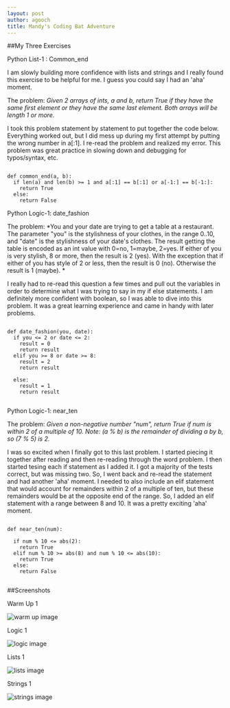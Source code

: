 ```yaml
---
layout: post
author: agooch
title: Mandy's Coding Bat Adventure
---
```


##My Three Exercises

Python List-1 : Common_end

I am slowly building more confidence with lists and strings and I really found this exercise to be helpful for me. I guess you could say I had an 'aha' moment. 

The problem: *Given 2 arrays of ints, a and b, return True if they have the same first element or they have the same last element. Both arrays will be length 1 or more.* 

I took this problem statement by statement to put together the code below. Everything worked out, but I did mess up during my first attempt by putting the wrong number in a[:1]. I re-read the problem and realized my error. This problem was great practice in slowing down and debugging for typos/syntax, etc. 

```

def common_end(a, b):
  if len(a) and len(b) >= 1 and a[:1] == b[:1] or a[-1:] == b[-1:]:
    return True
  else:
    return False

```

Python Logic-1: date_fashion

The problem: *You and your date are trying to get a table at a restaurant. The parameter "you" is the stylishness of your clothes, in the range 0..10, and "date" is the stylishness of your date's clothes. The result getting the table is encoded as an int value with 0=no, 1=maybe, 2=yes. If either of you is very stylish, 8 or more, then the result is 2 (yes). With the exception that if either of you has style of 2 or less, then the result is 0 (no). Otherwise the result is 1 (maybe). *

I really had to re-read this question a few times and pull out the variables in order to determine what I was trying to say in my if else statements. I am definitely more confident with boolean, so I was able to dive into this problem. It was a great learning experience and came in handy with later problems.

```

def date_fashion(you, date):
  if you <= 2 or date <= 2:
    result = 0
    return result 
  elif you >= 8 or date >= 8:
    result = 2
    return result
 
  else:
    result = 1
    return result
    
```

Python Logic-1: near_ten

The problem: *Given a non-negative number "num", return True if num is within 2 of a multiple of 10. Note: (a % b) is the remainder of dividing a by b, so (7 % 5) is 2.*

I was so excited when I finally got to this last problem. I started piecing it together after reading and then re-reading through the word problem. I then started tesing each if statement as I added it. I got a majority of the tests correct, but was missing two. So, I went back and re-read the statement and had another 'aha' moment. I needed to also include an elif statement that would account for remainders within 2 of a multiple of ten, but these remainders would be at the opposite end of the range. So, I added an elif statement with a range between 8 and 10. It was a pretty exciting 'aha' moment.

```

def near_ten(num):

  if num % 10 <= abs(2):
    return True
  elif num % 10 >= abs(8) and num % 10 <= abs(10):
    return True
  else: 
    return False
    
```

##Screenshots

Warm Up 1

![warm up image](http://i.imgur.com/JZkkU7x.jpg)

Logic 1

![logic image](http://i.imgur.com/9x6BbkK.jpg)

Lists 1

![lists image](http://i.imgur.com/koIc3zB.jpg)

Strings 1

![strings image](http://i.imgur.com/XcLJlHP.jpg)

